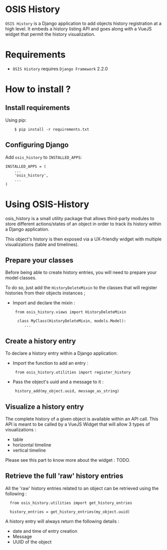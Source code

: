 # OSIS History

`OSIS History` is a Django application to add objects history registration at a high level. It embeds a history listing API and goes along with a VueJS widget that permit the history visualization.

Requirements
============

- `OSIS History` requires `Django Framework` 2.2.0

How to install ?
================

Install requirements
--------------------
Using pip:
```
    $ pip install -r requirements.txt
```

Configuring Django
------------------

Add ``osis_history`` to ``INSTALLED_APPS``:

    INSTALLED_APPS = (
        ...
        'osis_history',
        ...
    )

Using OSIS-History
==================
osis_history is a small utility package that allows third-party modules to store different actions/states of an object in order to track its history within a Django application.

This object's history is then exposed via a UX-friendly widget with multiple visualizations (table and timelines).

Prepare your classes
--------------------

Before being able to create history entries, you will need to prepare your model classes.

To do so, just add the `HistoryDeleteMixin` to the classes that will register histories from their objects instances ;

 - Import and declare the mixin :

        from osis_history.views import HistoryDeleteMixin

         class MyClass(HistoryDeleteMixin, models.Model):
            ...

Create a history entry
----------------------

To declare a history entry within a Django application:
 
 - Import the function to add an entry :

        from osis_history.utilities import register_history
  
 - Pass the object's uuid and a message to it :

        history_add(my_object.uuid, message_as_string)

Visualize a history entry
-------------------------

The complete history of a given object is available within an API call. This API is meant to be called by a VueJS Widget that will allow 3 types of visualizations :
 - table
 - horizontal timeline
 - vertical timeline

Please see this part to know more about the widget : TODO.

Retrieve the full 'raw' history entries
---------------------------------------

All the 'raw' history entries related to an object can be retrieved using the following :

      from osis_history.utilities import get_history_entries
      
      history_entries = get_history_entries(my_object.uuid)

A history entry will always return the following details :
 - date and time of entry creation
 - Message
 - UUID of the object
